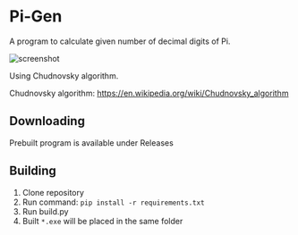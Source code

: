 # Pi-Gen
A program to calculate given number of decimal digits of Pi.

![screenshot](https://user-images.githubusercontent.com/40371578/185718295-d81751bb-debe-44d1-8988-59a7e1d0ef7e.png)

Using Chudnovsky algorithm.

Chudnovsky algorithm:
https://en.wikipedia.org/wiki/Chudnovsky_algorithm

## Downloading
Prebuilt program is available under Releases

## Building
1. Clone repository
2. Run command: `pip install -r requirements.txt`
3. Run build.py
4. Built `*.exe` will be placed in the same folder
